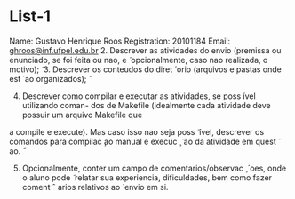 # List-1
Name: Gustavo Henrique Roos
Registration: 20101184
Email: ghroos@inf.ufpel.edu.br
2. Descrever as atividades do envio (premissa ou enunciado, se foi feita ou nao, e  ̃
opcionalmente, caso nao realizada, o motivo);  ̃
3. Descrever os conteudos do diret  ́ orio (arquivos e pastas onde est  ́ ao organizados);  ̃

4. Descrever como compilar e executar as atividades, se poss ́ıvel utilizando coman-
dos de Makefile (idealmente cada atividade deve possuir um arquivo Makefile que

a compile e execute). Mas caso isso nao seja poss  ̃  ́ıvel, descrever os comandos para
compilac ̧ao manual e execuc ̧  ̃ ao da atividade em quest  ̃ ao.  ̃

5. Opcionalmente, conter um campo de comentarios/observac ̧  ́ oes, onde o aluno pode  ̃
relatar sua experiencia, dificuldades, bem como fazer coment ˆ arios relativos ao  ́
envio em si.